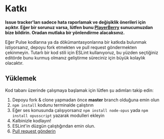 # Katkı

**Issue tracker'ları sadece hata raporlamak ve değişiklik önerileri için açıktır. Eğer bir sorunuz varsa, lütfen bunu [PlayerBerry](https://discord.gg/7PepvrJ) sunucumuzdan bize bildirin. Oradan mutlaka bir yönlendirme alacaksınız.**

Eğer Pulse kodlarına ya da dökümantasyonlarına bir katkıda bulunmak istiyorsanız, depoyu fork etmekten ve pull request göndermekten çekinmeyin.
Tutarlı bir kod stili için ESLint kullanıyoruz, bu yüzden seçtiğiniz editörde bunu kurmuş olmanız geliştirme süreciniz için büyük kolaylık olacaktır.

## Yüklemek

Kod tabanı üzerinde çalışmaya başlamak için lütfen şu adımları takip edin:

1.  Depoyu fork & clone yapmadan önce **master** branch olduğuna emin olun
2.  `npm install` kodunu terminalde çalıştırın
3.  Eğer ses konusunda çalışıyorsanız `npm install node-opus` yada `npm install opusscript` yazarak modulleri ekleyin
4.  Kalbinizle kodlayın!
5.  ESLint'in düzgün çalıştığından emin olun.
6.  [Pull request gönderin](https://github.com/kendinikertenkelebek/Pulse/compare)
